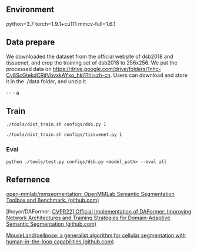 ## Environment
python=3.7
torch=1.9.1+cu111
mmcv-full=1.6.1

## Data prepare
We downloaded the dataset from the official website of dsb2018 and tissuenet, and crop the training set of dsb2018 to 256x256. We put the processed data on https://drive.google.com/drive/folders/1nhc-Cy8ScGtekdCRjtVbvxkAYxo_hki1?hl=zh-cn. Users can download and store it in the ./data folder, and unzip it. 


--
    - a


## Train

`./tools/dist_train.sh configs/dsb.py 1`

`./tools/dist_train.sh configs/tissuenet.py 1`

### Eval

`python ./tools/test.py configs/dsb.py <model_path> --eval all`



## Refernence

[open-mmlab/mmsegmentation: OpenMMLab Semantic Segmentation Toolbox and Benchmark. (github.com)](https://github.com/open-mmlab/mmsegmentation)

[lhoyer/DAFormer: [CVPR22\] Official Implementation of DAFormer: Improving Network Architectures and Training Strategies for Domain-Adaptive Semantic Segmentation (github.com)](https://github.com/lhoyer/DAFormer)

[MouseLand/cellpose: a generalist algorithm for cellular segmentation with human-in-the-loop capabilities (github.com)](https://github.com/MouseLand/cellpose)

